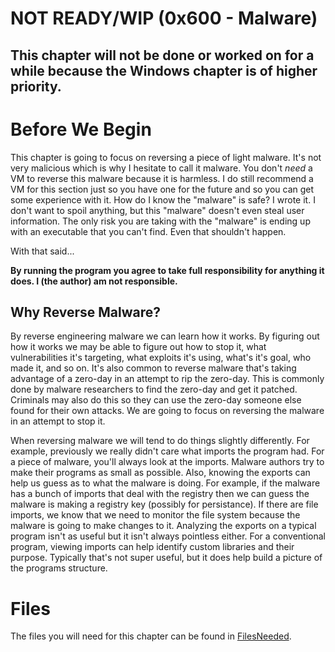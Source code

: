 # NOT READY/WIP (0x600 - Malware)

## This chapter will not be done or worked on for a while because the Windows chapter is of higher priority.

# Before We Begin
This chapter is going to focus on reversing a piece of light malware. It's not very malicious which is why I hesitate to call it malware. You don't *need* a VM to reverse this malware because it is harmless. I do still recommend a VM for this section just so you have one for the future and so you can get some experience with it. How do I know the "malware" is safe? I wrote it. I don't want to spoil anything, but this "malware" doesn't even steal user information. The only risk you are taking with the "malware" is ending up with an executable that you can't find. Even that shouldn't happen.

With that said...

**By running the program you agree to take full responsibility for anything it does. I (the author) am not responsible.**

## Why Reverse Malware?
By reverse engineering malware we can learn how it works. By figuring out how it works we may be able to figure out how to stop it, what vulnerabilities it's targeting, what exploits it's using, what's it's goal, who made it, and so on. It's also common to reverse malware that's taking advantage of a zero-day in an attempt to rip the zero-day. This is commonly done by malware researchers to find the zero-day and get it patched. Criminals may also do this so they can use the zero-day someone else found for their own attacks. We are going to focus on reversing the malware in an attempt to stop it.

When reversing malware we will tend to do things slightly differently. For example, previously we really didn't care what imports the program had. For a piece of malware, you'll always look at the imports. Malware authors try to make their programs as small as possible. Also, knowing the exports can help us guess as to what the malware is doing. For example, if the malware has a bunch of imports that deal with the registry then we can guess the malware is making a registry key (possibly for persistance). If there are file imports, we know that we need to monitor the file system because the malware is going to make changes to it. Analyzing the exports on a typical program isn't as useful but it isn't always pointless either. For a conventional program, viewing imports can help identify custom libraries and their purpose. Typically that's not super useful, but it does help build a picture of the programs structure.

# Files
The files you will need for this chapter can be found in [FilesNeeded](../FilesNeeded).